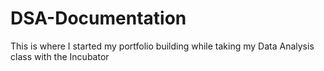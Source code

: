 # DSA-Documentation
This is where I started my portfolio building while taking my Data Analysis class with the Incubator
